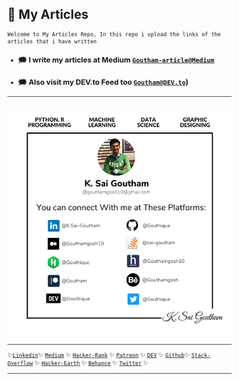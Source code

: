 # 🚀 My Articles
```
Welcome to My Articles Repo, In this repo i upload the links of the articles that i have written
```
- ### 🗯 I write my articles at Medium [`Goutham-article@Medium`](https://www.medium.com/@gouthamgosh10) 
- ### 🗯 Also visit my DEV.to Feed too [`Goutham@DEV.to`](https://www.dev.to/gouthique))
---
![Goutham](https://raw.githubusercontent.com/Gouthique/Languages_tools_misc/main/all_platforms.png?token=AQRWYRY5OFMC4TTS6P2JNF3BD7UJ4)
---
---
✨[`Linkedin`](https://linkedin.com/in/k-sai-goutham-828a1717b)✨   [`Medium`](https://www.medium.com/@gouthamgosh10) ✨
[`Hacker-Rank`](https://www.hackerrank.com/Gouthique) ✨
[`Patreon`](https://www.patreon.com/Goutham) ✨
[`DEV`](https://www.dev.to/gouthique) ✨
[`Github`](https://www.github.com/Gouthique)✨
[`Stack-Overflow`](https://www.stackoverflow.com/users/14514049/sai-goutham) ✨
[`Hacker-Earth`](https://www.hackerearth.com/@gouthamgosh10) ✨
[`Behance`](https://www.behance.net/gouthamgosh) ✨
[`Twitter`](https://www.twitter.com/Gouthique) ✨

---







